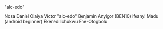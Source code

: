 
"alc-edo" 





Nosa Daniel
Olaiya Victor
"alc-edo"
Benjamin Anyigor (BEN10)
ifeanyi Madu (android beginner)
Ekenedilichukwu Ene-Otogbolu


